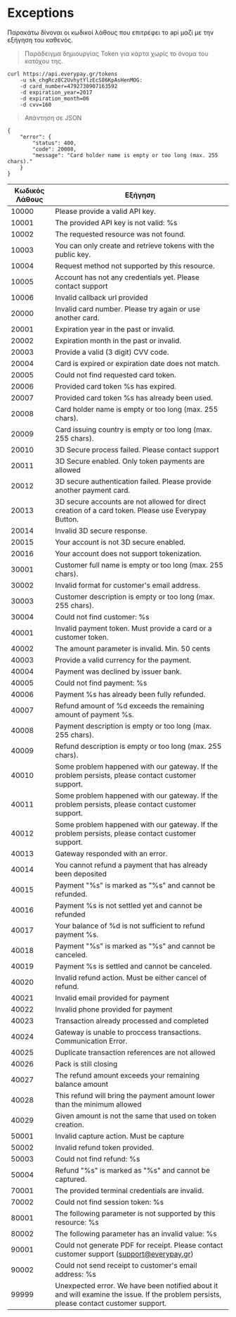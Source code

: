 # Exceptions


Παρακάτω δίνοναι οι κωδικοί λάθους που επιτρέφει το api μαζί με την εξήγηση του καθενός.

> Παράδειγμα δημιουργίας Token για κάρτα χωρίς το όνομα του κατόχου της.

```shell
curl https://api.everypay.gr/tokens
    -u sk_chgRcz8C2UvhytYlzEcS86KpAsHenMOG: 
    -d card_number=4792730907163592 
    -d expiration_year=2017
    -d expiration_month=06
    -d cvv=160
```


>Απάντηση σε JSON


```shell
{
    "error": {
        "status": 400,
        "code": 20008,
        "message": "Card holder name is empty or too long (max. 255 chars)."
    }
}
```


**Κωδικός Λάθους** | **Εξήγηση**
---------- | -------
10000 | Please provide a valid API key.
10001 | The provided API key is not valid: %s
10002 | The requested resource was not found.
10003 | You can only create and retrieve tokens with the public key.
10004 | Request method not supported by this resource.
10005 | Account has not any credentials yet. Please contact support
10006 | Invalid callback url provided
20000 | Invalid card number. Please try again or use another card.
20001 | Expiration year in the past or invalid.
20002 | Expiration month in the past or invalid.
20003 | Provide a valid (3 digit) CVV code.
20004 | Card is expired or expiration date does not match.
20005 | Could not find requested card token.
20006 | Provided card token %s has expired.
20007 | Provided card token %s has already been used.
20008 | Card holder name is empty or too long (max. 255 chars).
20009 | Card issuing country is empty or too long (max. 255 chars).
20010 | 3D Secure process failed. Please contact support
20011 | 3D Secure enabled. Only token payments are allowed
20012 | 3D secure authentication failed. Please provide another payment card.
20013 | 3D secure accounts are not allowed for direct creation of a card token. Please use Everypay Button.
20014 | Invalid 3D secure response.
20015 | Your account is not 3D secure enabled.
20016 | Your account does not support tokenization.
30001 | Customer full name is empty or too long (max. 255 chars).
30002 | Invalid format for customer's email address.
30003 | Customer description is empty or too long (max. 255 chars).
30004 | Could not find customer: %s
40001 | Invalid payment token. Must provide a card or a customer token.
40002 | The amount parameter is invalid. Min. 50 cents
40003 | Provide a valid currency for the payment.
40004 | Payment was declined by issuer bank.
40005 | Could not find payment: %s
40006 | Payment %s has already been fully refunded.
40007 | Refund amount of %d exceeds the remaining amount of payment %s.
40008 | Payment description is empty or too long (max. 255 chars).
40009 | Refund description is empty or too long (max. 255 chars).
40010 | Some problem happened with our gateway. If the problem persists, please contact customer support.
40011 | Some problem happened with our gateway. If the problem persists, please contact customer support.
40012 | Some problem happened with our gateway. If the problem persists, please contact customer support.
40013 | Gateway responded with an error.
40014 | You cannot refund a payment that has already been deposited
40015 | Payment "%s" is marked as "%s" and cannot be refunded.
40016 | Payment %s is not settled yet and cannot be refunded
40017 | Your balance of %d is not sufficient to refund payment %s.
40018 | Payment "%s" is marked as "%s" and cannot be canceled.
40019 | Payment %s is settled and cannot be canceled.
40020 | Invalid refund action. Must be either cancel of refund.
40021 | Invalid email provided for payment
40022 | Invalid phone provided for payment
40023 | Transaction already processed and completed
40024 | Gateway is unable to proccess transactions. Communication Error.
40025 | Duplicate transaction references are not allowed
40026 | Pack is still closing
40027 | The refund amount exceeds your remaining balance amount
40028 | This refund will bring the payment amount lower than the minimum allowed
40029 | Given amount is not the same that used on token creation.
50001 | Invalid capture action. Must be capture
50002 | Invalid refund token provided.
50003 | Could not find refund: %s
50004 | Refund "%s" is marked as "%s" and cannot be captured.
70001 | The provided terminal credentials are invalid.
70002 | Could not find session token: %s
80001 | The following parameter is not supported by this resource: %s
80002 | The following parameter has an invalid value: %s
90001 | Could not generate PDF for receipt. Please contact customer support (support@everypay.gr)
90002 | Could not send receipt to customer's email address: %s
99999 | Unexpected error. We have been notified about it and will examine the issue. If the problem persists, please contact customer support.